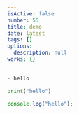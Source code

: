 ```yaml
---
isActive: false
number: 55
title: demo
date: latest
tags: []
options:
  description: null
works: {}
---
```



```md title=".md" title="text.md"
- hello
```

```py title=".py" title="main.py"
print("hello")
```

```js title=".js"
console.log("hello");
```

